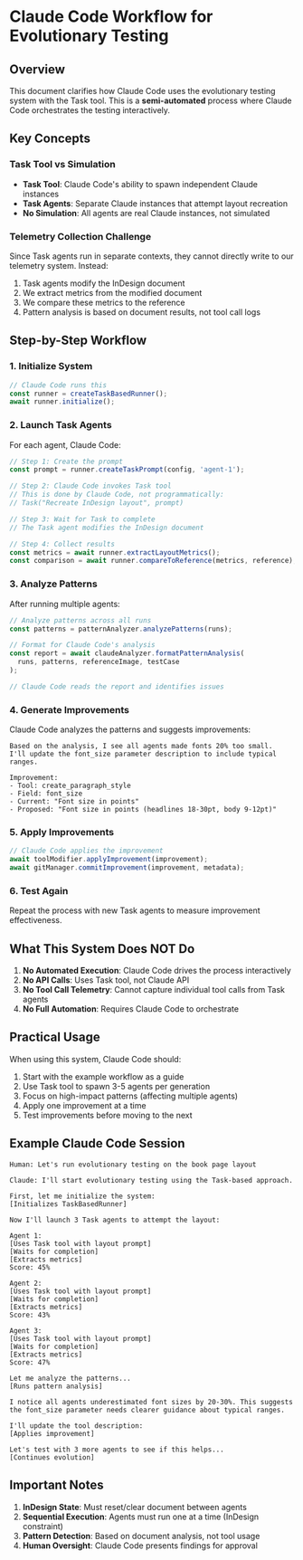 # Claude Code Workflow for Evolutionary Testing

## Overview

This document clarifies how Claude Code uses the evolutionary testing system with the Task tool. This is a **semi-automated** process where Claude Code orchestrates the testing interactively.

## Key Concepts

### Task Tool vs Simulation
- **Task Tool**: Claude Code's ability to spawn independent Claude instances
- **Task Agents**: Separate Claude instances that attempt layout recreation
- **No Simulation**: All agents are real Claude instances, not simulated

### Telemetry Collection Challenge
Since Task agents run in separate contexts, they cannot directly write to our telemetry system. Instead:
1. Task agents modify the InDesign document
2. We extract metrics from the modified document
3. We compare these metrics to the reference
4. Pattern analysis is based on document results, not tool call logs

## Step-by-Step Workflow

### 1. Initialize System
```typescript
// Claude Code runs this
const runner = createTaskBasedRunner();
await runner.initialize();
```

### 2. Launch Task Agents
For each agent, Claude Code:

```typescript
// Step 1: Create the prompt
const prompt = runner.createTaskPrompt(config, 'agent-1');

// Step 2: Claude Code invokes Task tool
// This is done by Claude Code, not programmatically:
// Task("Recreate InDesign layout", prompt)

// Step 3: Wait for Task to complete
// The Task agent modifies the InDesign document

// Step 4: Collect results
const metrics = await runner.extractLayoutMetrics();
const comparison = await runner.compareToReference(metrics, reference);
```

### 3. Analyze Patterns
After running multiple agents:

```typescript
// Analyze patterns across all runs
const patterns = patternAnalyzer.analyzePatterns(runs);

// Format for Claude Code's analysis
const report = await claudeAnalyzer.formatPatternAnalysis(
  runs, patterns, referenceImage, testCase
);

// Claude Code reads the report and identifies issues
```

### 4. Generate Improvements
Claude Code analyzes the patterns and suggests improvements:

```
Based on the analysis, I see all agents made fonts 20% too small.
I'll update the font_size parameter description to include typical ranges.

Improvement:
- Tool: create_paragraph_style
- Field: font_size  
- Current: "Font size in points"
- Proposed: "Font size in points (headlines 18-30pt, body 9-12pt)"
```

### 5. Apply Improvements
```typescript
// Claude Code applies the improvement
await toolModifier.applyImprovement(improvement);
await gitManager.commitImprovement(improvement, metadata);
```

### 6. Test Again
Repeat the process with new Task agents to measure improvement effectiveness.

## What This System Does NOT Do

1. **No Automated Execution**: Claude Code drives the process interactively
2. **No API Calls**: Uses Task tool, not Claude API
3. **No Tool Call Telemetry**: Cannot capture individual tool calls from Task agents
4. **No Full Automation**: Requires Claude Code to orchestrate

## Practical Usage

When using this system, Claude Code should:

1. Start with the example workflow as a guide
2. Use Task tool to spawn 3-5 agents per generation  
3. Focus on high-impact patterns (affecting multiple agents)
4. Apply one improvement at a time
5. Test improvements before moving to the next

## Example Claude Code Session

```
Human: Let's run evolutionary testing on the book page layout

Claude: I'll start evolutionary testing using the Task-based approach.

First, let me initialize the system:
[Initializes TaskBasedRunner]

Now I'll launch 3 Task agents to attempt the layout:

Agent 1:
[Uses Task tool with layout prompt]
[Waits for completion]
[Extracts metrics]
Score: 45%

Agent 2:
[Uses Task tool with layout prompt]
[Waits for completion]
[Extracts metrics]
Score: 43%

Agent 3:
[Uses Task tool with layout prompt]
[Waits for completion]
[Extracts metrics]
Score: 47%

Let me analyze the patterns...
[Runs pattern analysis]

I notice all agents underestimated font sizes by 20-30%. This suggests the font_size parameter needs clearer guidance about typical ranges.

I'll update the tool description:
[Applies improvement]

Let's test with 3 more agents to see if this helps...
[Continues evolution]
```

## Important Notes

1. **InDesign State**: Must reset/clear document between agents
2. **Sequential Execution**: Agents must run one at a time (InDesign constraint)
3. **Pattern Detection**: Based on document analysis, not tool usage
4. **Human Oversight**: Claude Code presents findings for approval